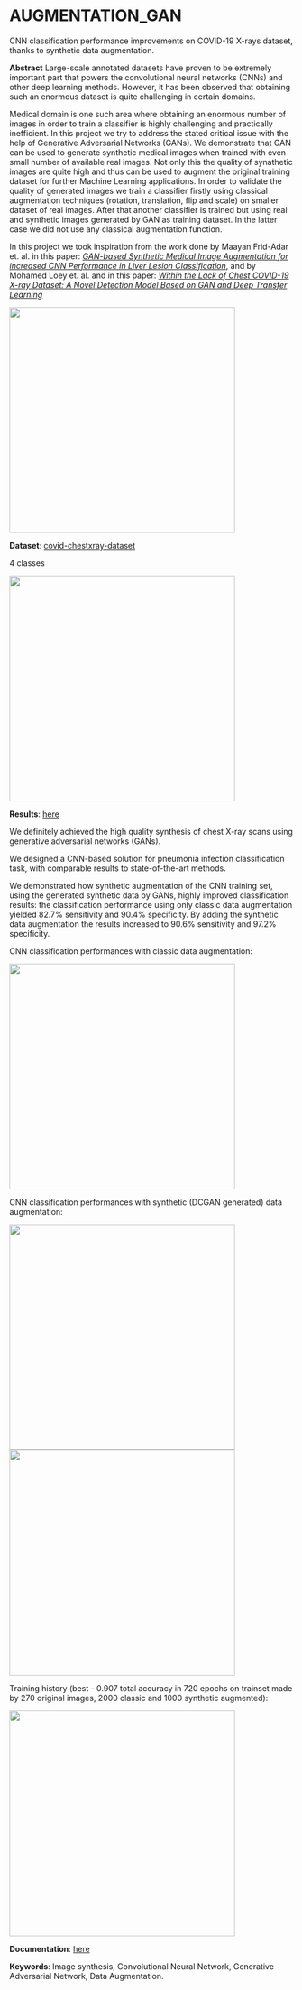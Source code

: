 # AUGMENTATION_GAN
CNN classification performance improvements on COVID-19 X-rays dataset, thanks to synthetic data augmentation.

**Abstract**
Large-scale annotated datasets have proven to be extremely important part that powers the convolutional neural networks (CNNs) and other deep learning methods. However, it has been observed that obtaining such an enormous dataset is quite challenging in certain domains.

Medical domain is one such area where obtaining an enormous number of images in order to train a classifier is highly challenging and practically inefficient. In this project we try to address the stated critical issue with the help of Generative Adversarial Networks (GANs). We demonstrate that GAN can be used to generate synthetic medical images when trained with even small number of available real images. Not only this the quality of synathetic images are quite high and thus can be used to augment the original training dataset for further Machine Learning applications. In order to validate the quality of generated images we train a classifier firstly using classical augmentation techniques (rotation, translation, flip and scale) on smaller dataset of real images. After that another classifier is trained but using real and synthetic images generated by GAN as training dataset. In the latter case we did not use any classical augmentation function. 

In this project we took inspiration from the work done by Maayan Frid-Adar et. al. in this paper: [*GAN-based Synthetic Medical Image Augmentation for increased CNN Performance in Liver Lesion Classification*](https://arxiv.org/pdf/1803.01229.pdf), and by Mohamed Loey et. al. and in this paper: [*Within the Lack of Chest COVID-19 X-ray Dataset: A Novel Detection Model Based on GAN and Deep Transfer Learning*](https://www.mdpi.com/2073-8994/12/4/651/pdf)

<img align="center" src="https://github.com/SimoneRosset/AUGMENTATION_GAN/blob/master/images/tot_acc.png" alt="" width= '400px'/>

**Dataset**: [covid-chestxray-dataset](https://github.com/ieee8023/covid-chestxray-dataset)

4 classes

<img align="center" src="https://github.com/SimoneRosset/AUGMENTATION_GAN/blob/master/images/classes.png" alt="" width= '400px'/>

**Results**: [here](/results/)

We definitely achieved the high quality synthesis of chest X-ray scans using generative adversarial networks (GANs).

We designed a CNN-based solution for pneumonia infection classification task, with comparable results to state-of-the-art methods.

We demonstrated how synthetic augmentation of the CNN training set, using the generated synthetic data by GANs, highly improved classification results: the classification performance using only classic data augmentation yielded 82.7% sensitivity and 90.4% specificity. By adding the synthetic data augmentation the results increased to 90.6% sensitivity and 97.2% specificity.

CNN classification performances with classic data augmentation:

<img align="center" src="https://github.com/SimoneRosset/AUGMENTATION_GAN/blob/master/images/best_classic.png" alt="" width= '400px'/>

CNN classification performances with synthetic (DCGAN generated) data augmentation:

<img align="center" src="https://github.com/SimoneRosset/AUGMENTATION_GAN/blob/master/images/best_synthetic.png" alt="" width= '400px'/>

<img align="center" src="https://github.com/SimoneRosset/AUGMENTATION_GAN/blob/master/images/best_confusion_synthetic.png" alt="" width= '400px'/>

Training history (best - 0.907 total accuracy in 720 epochs on trainset made by 270 original images, 2000 classic and 1000 synthetic augmented):

<img align="center" src="https://github.com/SimoneRosset/AUGMENTATION_GAN/blob/master/images/best_history.png" alt="" width= '400px'/>

**Documentation**: [here](/report.pdf)

**Keywords**: Image synthesis, Convolutional Neural Network, Generative Adversarial Network, Data Augmentation. 
